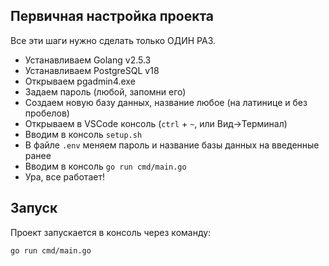## Первичная настройка проекта

Все эти шаги нужно сделать только ОДИН РАЗ.

- Устанавливаем Golang v2.5.3
- Устанавливаем PostgreSQL v18
- Открываем pgadmin4.exe
- Задаем пароль (любой, запомни его)
- Создаем новую базу данных, название любое (на латинице и без пробелов)
- Открываем в VSCode консоль (`ctrl` + `~`, или Вид->Терминал)
- Вводим в консоль `setup.sh`
- В файле `.env` меняем пароль и название базы данных на введенные ранее
- Вводим в консоль `go run cmd/main.go`
- Ура, все работает!

## Запуск
Проект запускается в консоль через команду:
```bash
go run cmd/main.go
```